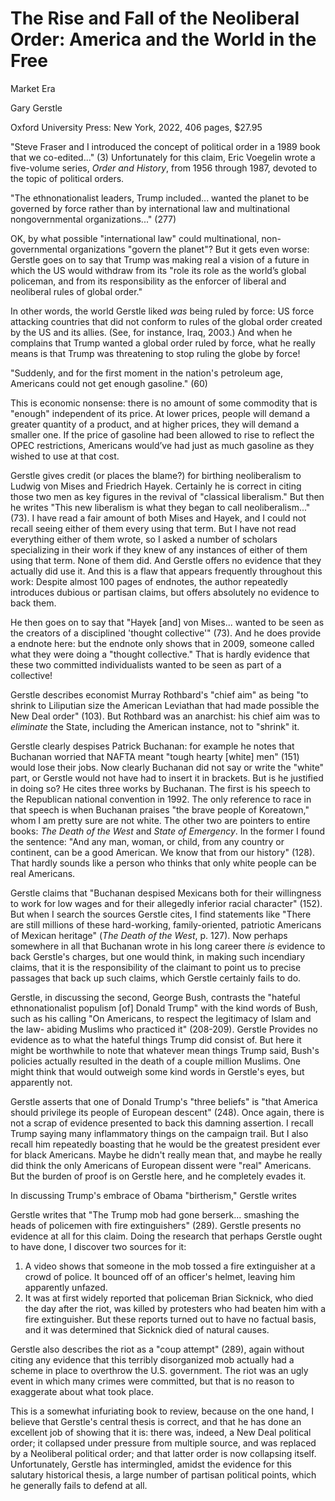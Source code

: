 # The Rise and Fall of the Neoliberal Order: America and the World in the Free
Market Era

Gary Gerstle

Oxford University Press: New York, 2022, 406 pages, $27.95


"Steve Fraser and I introduced the concept of political order in a 1989 book
that we co-edited..." (3) Unfortunately for this claim, Eric Voegelin wrote a
five-volume series, *Order and History*, from 1956 through 1987, devoted to the
topic of political orders.



"The ethnonationalist leaders, Trump included... wanted the planet to be
governed by force rather than by international law and multinational
nongovernmental organizations..." (277)

OK, by what possible "international law" could multinational, non-governmental
organizations "govern the planet"? But it gets even worse: Gerstle goes on to
say that Trump was making real a vision of a future in which the US would
withdraw from its "role its role as the world’s global policeman, and from its
responsibility as the enforcer of liberal and neoliberal rules of global
order."

In other words, the world Gerstle liked *was* being ruled by force: US force
attacking countries that did not conform to rules of the global order created by
the US and its allies. (See, for instance, Iraq, 2003.)
And when he complains that Trump wanted a global order
ruled by force, what he really means is that Trump was threatening to stop
ruling the globe by force!


"Suddenly, and for the first moment in the nation's petroleum age, Americans
could not get enough gasoline."  (60)

This is economic nonsense: there is no amount of some commodity that is
"enough" independent of its price. At lower prices, people will demand a
greater quantity of a product, and at higher prices, they will demand a smaller
one. If the price of gasoline had been allowed to rise to reflect the OPEC
restrictions, Americans would’ve had just as much gasoline as they wished to
use at that cost.


Gerstle gives credit (or places the blame?) for birthing neoliberalism to
Ludwig von Mises and Friedrich Hayek. Certainly he is correct in citing those
two men as key figures in the revival of "classical liberalism." But then he
writes "This new liberalism is what they began to call neoliberalism..." (73).
I have read a fair amount of both Mises and Hayek, and I could not recall seeing
either of them every using that term. But I have not read everything either of
them wrote, so I asked a number of scholars specializing in their work if
they knew of any instances of either of them using that term. None of them did.
And Gerstle offers no evidence that they actually did use it. And this is a
flaw that appears frequently throughout this work: Despite almost 100 pages
of endnotes, the author repeatedly introduces dubious or partisan claims, but
offers absolutely no evidence to back them.

He then goes on to say that "Hayek [and] von Mises... wanted to be seen as the
creators of a disciplined 'thought collective'" (73). And he does provide a
endnote here: but the endnote only shows that in 2009, someone called
what they were doing a "thought collective." That is hardly evidence that these
two committed individualists wanted to be seen as part of a collective!


Gerstle describes economist Murray Rothbard's "chief aim" as being "to shrink to
Liliputian size the American Leviathan that had made possible the New Deal
order" (103). But Rothbard was an anarchist: his chief aim was to *eliminate*
the State, including the American instance, not to "shrink" it.


Gerstle clearly despises Patrick Buchanan: for example he notes that Buchanan
worried that NAFTA meant "tough hearty [white] men" (151) would lose their
jobs. Now clearly Buchanan did not say or write the "white" part, or Gerstle
would not have had to insert it in brackets. But is he justified in doing so?
He cites three works by Buchanan. The first is his speech to the Republican
national convention in 1992. The only reference to race in that speech is when
Buchanan praises "the brave people of Koreatown," whom I am pretty sure are not
white. The other two are pointers
to entire books: *The Death of the West* and *State of Emergency*. In the
former I found the sentence: "And any man, woman, or child, from any country or
continent, can be a good American. We know that from our history" (128). That
hardly sounds like a person who thinks that only white people can be real
Americans.

Gerstle claims that "Buchanan despised Mexicans both for their willingness to
work for low wages and for their allegedly inferior racial character" (152).
But when I search the sources Gerstle cites, I find statements like "There are
still millions of these hard-working, family-oriented, patriotic Americans of
Mexican heritage" (*The Death of the West*, p. 127). Now perhaps somewhere in
all that Buchanan wrote in his long career there *is* evidence to back
Gerstle's charges, but one would think, in making such incendiary claims, that
it is the responsibility of the claimant to point us to precise passages that
back up such claims, which Gerstle certainly fails to do.



Gerstle, in discussing the second, George Bush, contrasts the "hateful
ethnonationalist populism [of] Donald Trump" with the kind words of Bush, such
as his calling "On Americans, to respect the legitimacy of Islam and the law-
abiding Muslims who practiced it" (208-209). Gerstle Provides no evidence as
to what the hateful things Trump did consist of. But here it might be
worthwhile to note that whatever mean things Trump said, Bush's policies
actually resulted in the death of a couple million Muslims. One might think
that would outweigh some kind words in Gerstle's eyes, but apparently not.


Gerstle asserts that one of Donald Trump's "three beliefs" is "that America
should privilege its people of European descent" (248). Once again, there is
not a scrap of evidence presented to back this damning assertion. I recall
Trump saying many inflammatory things on the campaign trail. But I also recall
him repeatedly boasting that he would be the greatest president ever for black
Americans. Maybe he didn't really mean that, and maybe he really did think the
only Americans of European dissent were "real" Americans. But the burden of
proof is on Gerstle here, and he completely evades it.


In discussing Trump's embrace of Obama "birtherism," Gerstle writes 


Gerstle writes that "The Trump mob had gone berserk... smashing the heads of
policemen with fire extinguishers" (289). Gerstle presents no evidence at all
for this claim. Doing the research that perhaps Gerstle ought to have done, I
discover two sources for it:

1. A video shows that someone in the mob
tossed a fire extinguisher at a crowd of police. It
bounced off of an officer's helmet, leaving him apparently unfazed.
2. It was at first widely reported that policeman Brian Sicknick, who died the
day after the riot, was killed by protesters who had beaten him with a fire
extinguisher. But these reports turned out to have no factual basis, and it was
determined that Sicknick died of natural causes.

Gerstle also describes the riot as a "coup attempt" (289), again without citing
any evidence that this terribly disorganized mob actually had a scheme in place
to overthrow the U.S. government. The riot was an ugly event in which many
crimes were committed, but that is no reason to exaggerate about what took
place.


This is a somewhat infuriating book to review, because on the one hand, I
believe that Gerstle's central thesis is correct, and that he has done an
excellent job of showing that it is: there was, indeed, a New Deal political
order; it collapsed under pressure from multiple source, and was replaced by a
Neoliberal political order; and that latter order is now collapsing itself.
Unfortunately, Gerstle has intermingled, amidst the evidence for this salutary
historical thesis, a large number of partisan political points, which he
generally fails to defend at all.
